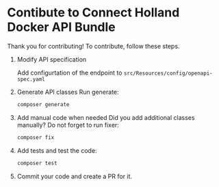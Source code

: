 # Contibute to Connect Holland Docker API Bundle

Thank you for contributing! To contribute, follow these steps.

1. Modify API specification

   Add configurtation of the endpoint to `src/Resources/config/openapi-spec.yaml`

1. Generate API classes
   Run generate:
   ```bash
   composer generate
   ```

1. Add manual code when needed
   Did you add additional classes manually? Do not forget to run fixer:
   ```bash
   composer fix
   ```

1. Add tests and test the code:
   ```bash
   composer test
   ```

1. Commit your code and create a PR for it.

